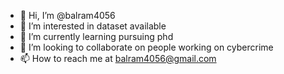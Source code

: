 - 👋 Hi, I’m @balram4056
- 👀 I’m interested in dataset available 
- 🌱 I’m currently learning pursuing phd
- 💞️ I’m looking to collaborate on people working on cybercrime
- 📫 How to reach me at balram4056@gmail.com

<!---
balram4056/balram4056 is a ✨ special ✨ repository because its `README.md` (this file) appears on your GitHub profile.
You can click the Preview link to take a look at your changes.
--->
